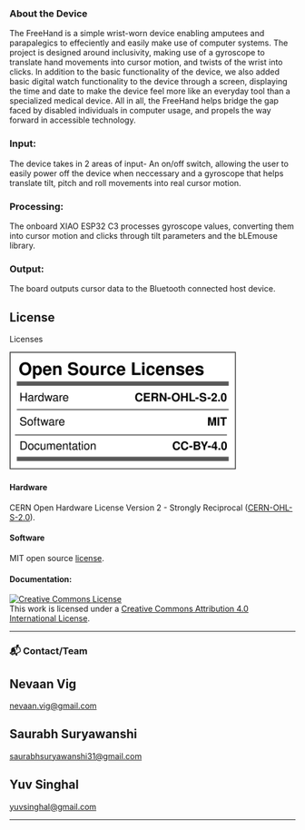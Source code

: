 ### About the Device

The FreeHand is a simple wrist-worn device enabling amputees and parapalegics to effeciently and easily make use of computer systems. The project is designed around inclusivity, making use of a gyroscope to translate hand movements into cursor motion, and twists of the wrist into clicks. In addition to the basic functionality of the device, we also added basic digital watch functionality to the device through a screen, displaying the time and date to make the device feel more like an everyday tool than a specialized medical device. All in all, the FreeHand helps bridge the gap faced by disabled individuals in computer usage, and propels the way forward in accessible technology. 


### Input:
The device takes in 2 areas of input- An on/off switch, allowing the user to easily power off the device when neccessary and a gyroscope that helps translate tilt, pitch and roll movements into real cursor motion. 
### Processing: 
The onboard XIAO ESP32 C3 processes gyroscope values, converting them into cursor motion and clicks through tilt parameters and the bLEmouse library. 
### Output: 
The board outputs cursor data to the Bluetooth connected host device. 

## License

Licenses

<a href="LICENSE.md"><img src="Media\Images\Licenses_facts.svg" width="400" alt="Open Source Licenses Facts"/></a>

#### Hardware
CERN Open Hardware License Version 2 - Strongly Reciprocal ([CERN-OHL-S-2.0](https://spdx.org/licenses/CERN-OHL-S-2.0.html)).

#### Software
MIT open source [license](http://opensource.org/licenses/MIT).

#### Documentation:
<a rel="license" href="http://creativecommons.org/licenses/by/4.0/"><img alt="Creative Commons License" style="border-width:0" src="https://i.creativecommons.org/l/by/4.0/88x31.png" /></a><br />This work is licensed under a <a rel="license" href="http://creativecommons.org/licenses/by/4.0/">Creative Commons Attribution 4.0 International License</a>.

---

### 📬 Contact/Team
## Nevaan Vig
nevaan.vig@gmail.com
## Saurabh Suryawanshi
saurabhsuryawanshi31@gmail.com
## Yuv Singhal
yuvsinghal@gmail.com




---
